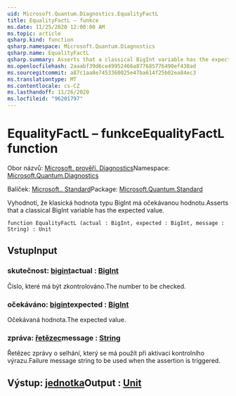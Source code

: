 ```yaml
---
uid: Microsoft.Quantum.Diagnostics.EqualityFactL
title: EqualityFactL – funkce
ms.date: 11/25/2020 12:00:00 AM
ms.topic: article
qsharp.kind: function
qsharp.namespace: Microsoft.Quantum.Diagnostics
qsharp.name: EqualityFactL
qsharp.summary: Asserts that a classical BigInt variable has the expected value.
ms.openlocfilehash: 2aaabf39d6ce49952466a877685776490ef438ad
ms.sourcegitcommit: a87c1aa8e7453360025e47ba614f25b02ea84ec3
ms.translationtype: MT
ms.contentlocale: cs-CZ
ms.lasthandoff: 11/26/2020
ms.locfileid: "96201797"
---
```

# <a name="equalityfactl-function"></a><span data-ttu-id="cf909-102">EqualityFactL – funkce</span><span class="sxs-lookup"><span data-stu-id="cf909-102">EqualityFactL function</span></span>

<span data-ttu-id="cf909-103">Obor názvů: [Microsoft. prověří. Diagnostics](xref:Microsoft.Quantum.Diagnostics)</span><span class="sxs-lookup"><span data-stu-id="cf909-103">Namespace: [Microsoft.Quantum.Diagnostics](xref:Microsoft.Quantum.Diagnostics)</span></span>

<span data-ttu-id="cf909-104">Balíček: [Microsoft.. Standard](https://nuget.org/packages/Microsoft.Quantum.Standard)</span><span class="sxs-lookup"><span data-stu-id="cf909-104">Package: [Microsoft.Quantum.Standard](https://nuget.org/packages/Microsoft.Quantum.Standard)</span></span>


<span data-ttu-id="cf909-105">Vyhodnotí, že klasická hodnota typu BigInt má očekávanou hodnotu.</span><span class="sxs-lookup"><span data-stu-id="cf909-105">Asserts that a classical BigInt variable has the expected value.</span></span>

```qsharp
function EqualityFactL (actual : BigInt, expected : BigInt, message : String) : Unit
```


## <a name="input"></a><span data-ttu-id="cf909-106">Vstup</span><span class="sxs-lookup"><span data-stu-id="cf909-106">Input</span></span>

### <a name="actual--bigint"></a><span data-ttu-id="cf909-107">skutečnost: [bigint](xref:microsoft.quantum.lang-ref.bigint)</span><span class="sxs-lookup"><span data-stu-id="cf909-107">actual : [BigInt](xref:microsoft.quantum.lang-ref.bigint)</span></span>

<span data-ttu-id="cf909-108">Číslo, které má být zkontrolováno.</span><span class="sxs-lookup"><span data-stu-id="cf909-108">The number to be checked.</span></span>


### <a name="expected--bigint"></a><span data-ttu-id="cf909-109">očekáváno: [bigint](xref:microsoft.quantum.lang-ref.bigint)</span><span class="sxs-lookup"><span data-stu-id="cf909-109">expected : [BigInt](xref:microsoft.quantum.lang-ref.bigint)</span></span>

<span data-ttu-id="cf909-110">Očekávaná hodnota.</span><span class="sxs-lookup"><span data-stu-id="cf909-110">The expected value.</span></span>


### <a name="message--string"></a><span data-ttu-id="cf909-111">zpráva: [řetězec](xref:microsoft.quantum.lang-ref.string)</span><span class="sxs-lookup"><span data-stu-id="cf909-111">message : [String](xref:microsoft.quantum.lang-ref.string)</span></span>

<span data-ttu-id="cf909-112">Řetězec zprávy o selhání, který se má použít při aktivaci kontrolního výrazu.</span><span class="sxs-lookup"><span data-stu-id="cf909-112">Failure message string to be used when the assertion is triggered.</span></span>



## <a name="output--unit"></a><span data-ttu-id="cf909-113">Výstup: [jednotka](xref:microsoft.quantum.lang-ref.unit)</span><span class="sxs-lookup"><span data-stu-id="cf909-113">Output : [Unit](xref:microsoft.quantum.lang-ref.unit)</span></span>

